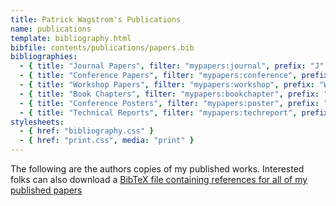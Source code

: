```yaml
---
title: Patrick Wagstrom's Publications
name: publications
template: bibliography.html
bibfile: contents/publications/papers.bib
bibliographies:
  - { title: "Journal Papers", filter: "mypapers:journal", prefix: "J" }
  - { title: "Conference Papers", filter: "mypapers:conference", prefix: "C" }
  - { title: "Workshop Papers", filter: "mypapers:workshop", prefix: "W" }
  - { title: "Book Chapters", filter: "mypapers:bookchapter", prefix: "BC" }
  - { title: "Conference Posters", filter: "mypapers:poster", prefix: "P" }
  - { title: "Technical Reports", filter: "mypapers:techreport", prefix: "TR" }
stylesheets:
  - { href: "bibliography.css" }
  - { href: "print.css", media: "print" } 
---
```


<div class="no-print">The following are the authors copies of my published works. Interested
folks can also download a <a href="papers.bib">BibTeX file containing references for all of
my published papers</a></div>
